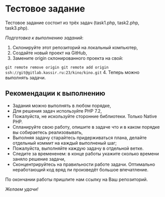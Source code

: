 # Тестовое задание #

Тестовое задание состоит из трёх задач (task1.php, task2.php, task3.php).

*Подготовка к выполнению заданий*:
1. Склонируйте этот репозиторий на локальный компьютер,
2. Создайте новый проект на GitHub, 
3. Замените origin склонированного проекта на свой:

`
git remote remove origin
git remote add origin ssh://git@gitlab.kassir.ru:23/kino/kino.git
` 
4. Теперь можно выполнять задачи.

## Рекомендации к выполнению ##
* Задания можно выполнять в любом порядке,
* Для решения задач используйте PHP 7.2,
* Пожалуйста, не искользуйте сторонние библиотеки. Только Native PHP.
* Спланируйте свою работу, опишите в задаче что и в каком порядке вы собираетесь реализовывать,
* Выполняя задачу старайтесь придерживаться плана, делайте отдельный коммит на каждый выполненый шаг;
* Пожалуйста, выполняйте каждую задачу в отдельной ветке.
* Следите за времененем: в конце работы укажите сколько времени заняло решение задачи,
* Сконцентрируйтесь на правильности работе задачи. Оптимально неработающий код вряд ли произведёт большое впечатление.

По окончании работы пришлите нам ссылку на Ваш репозиторий.

*Желаем удачи!*
